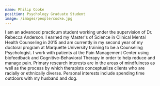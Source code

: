 ```yaml
---
name: Philip Cooke
position: Psychology Graduate Student
image: /images/people/cooke.jpg
---
```

I am an advanced practicum student working under the supervision of Dr. Rebecca Anderson. I earned my Master's of Science in Clinical Mental Health Counseling in 2015 and am currently in my second year of my doctoral program at Marquette University training to be a Counseling Psychologist. I work with patients at the Pain Management Center using biofeedback and Cognitive-Behavioral Therapy in order to help reduce and manage pain. Primary research interests are in the areas of mindfulness as well as the process by which therapists conceptualize clients who are racially or ethnically diverse. Personal interests include spending time outdoors with my husband and dog.
